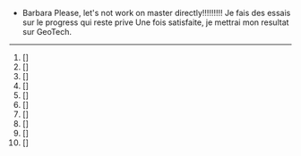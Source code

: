 * Barbara
Please, let's not work on master directly!!!!!!!!!
Je fais des essais sur le progress qui reste prive
Une fois satisfaite, je mettrai mon resultat sur GeoTech.
***************************************************************
1.  []
2.  []
3.  []
4.  []
5.  []
6.  []
7.  []
8.  []
9.  []
10. []